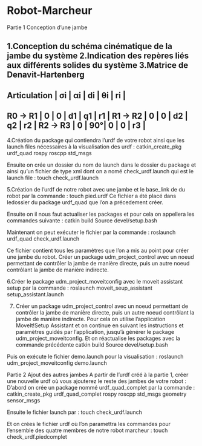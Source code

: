 # Robot-Marcheur
Partie 1 Conception d’une jambe

1.Conception du schéma cinématique de la jambe du système
2.Indication des repères liés aux différents solides du système
3.Matrice de Denavit-Hartenberg
-------------------------------------------------
Articulation  |  σi |   αi |   di  |  θi |   ri |
-------------------------------------------------
R0 → R1       |  0  |   0  |   d1  |  q1 |   r1 |
R1 → R2       |  0  |   0  |   d2  |  q2 |   r2 |
R2 → R3       |  0  |   90°|   0   |  0  |   r3 |
-------------------------------------------------
4.Création du package qui contiendra l’urdf de votre robot ainsi que les launch files nécessaires à la visualisation des urdf :
catkin_create_pkg urdf_quad rospy roscpp std_msgs

Ensuite on crée un dossier du nom de launch dans le dossier du package et ainsi qu’un fichier de type xml dont on a nomé check_urdf.launch qui est le launch file :
touch check_urdf.launch

<?xml version="1.0" encoding="utf-8"?>
<launch>
  <arg name="model" default="$(find urdf_quad)/urdf/pied.urdf"/>
  <param name="robot_description" command="$(find xacro)/xacro.py $(arg model)" />
  <node name="joint_state_publisher_gui" pkg="joint_state_publisher_gui" type="joint_state_publisher_gui" />
  <node name="robot_state_publisher" pkg="robot_state_publisher" type="robot_state_publisher" />
  <node name="rviz" pkg="rviz" type="rviz" args="-d $(find urdf_quad)/rviz/urdf.rviz"/>
</launch>

5.Création de l’urdf de notre robot avec une jambe et le base_link de du robot par la commande :
touch pied.urdf
Ce fichier a été placé dans ledossier du package urdf_quad que l’on a précedement créer.

Ensuite on il nous faut actualiser les packages et pour cela on appellera les commandes suivante :
catkin build
Source devel/setup.bash

Maintenant on peut exécuter le fichier par la commande :
roslaunch urdf_quad check_urdf.launch

Ce fichier contient tous les paramètres que l’on a mis au point pour créer une jambe du robot.
 Créer un package udm_project_control avec un noeud permettant de contrôler la jambe de
manière directe, puis un autre noeud contrôlant la jambe de manière indirecte.

6.Créer le package udm_project_moveitconfig avec le moveit assistant setup par la commande :
roslaunch moveit_seup_assistant setup_assistant.launch

7. Créer un package udm_project_control avec un noeud permettant de contrôler la jambe de manière directe, puis un autre noeud contrôlant la jambe de manière indirecte.
Pour cela on utilise l’application MoveIt!Setup Assistant et on continue en suivant les instructions et paramètres guidés par l’application, jusqu’à générer le package udm_project_moveitconfig.
Et on réactualise les packages avec la commande précédente
catkin build
Source devel/setup.bash

Puis on exécute le fichier demo.launch pour la visualisation :
roslaunch udm_project_moveitconfig demo.launch


Partie 2 Ajout des autres jambes
A partir de l’urdf créé à la partie 1, créer une nouvelle urdf où vous ajouterez le reste des jambes de votre robot :
D’abord on crée un package nommé urdf_quad_complet par la commande :
catkin_create_pkg urdf_quad_complet rospy roscpp std_msgs geometry sensor_msgs

Ensuite le fichier launch par :
touch check_urdf.launch

Et on crées le fichier urdf où l’on paramettra les commandes pour l’ensemble des quatre membres de notre robot marcheur :
touch check_urdf.piedcomplet
